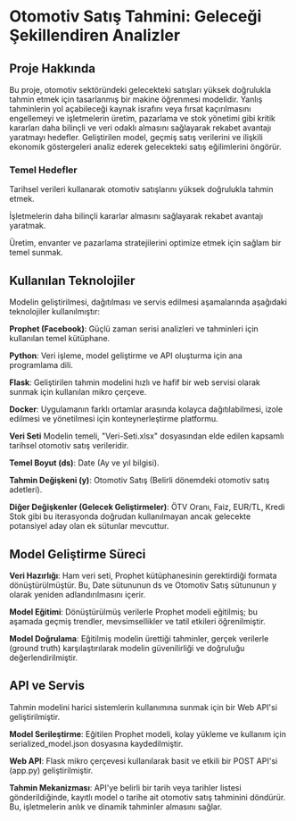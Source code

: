 # Otomotiv Satış Tahmini: Geleceği Şekillendiren Analizler
## Proje Hakkında
Bu proje, otomotiv sektöründeki gelecekteki satışları yüksek doğrulukla tahmin etmek için tasarlanmış bir makine öğrenmesi modelidir. Yanlış tahminlerin yol açabileceği kaynak israfını veya fırsat kaçırılmasını engellemeyi ve işletmelerin üretim, pazarlama ve stok yönetimi gibi kritik kararları daha bilinçli ve veri odaklı almasını sağlayarak rekabet avantajı yaratmayı hedefler. Geliştirilen model, geçmiş satış verilerini ve ilişkili ekonomik göstergeleri analiz ederek gelecekteki satış eğilimlerini öngörür.



### Temel Hedefler


Tarihsel verileri kullanarak otomotiv satışlarını yüksek doğrulukla tahmin etmek.

İşletmelerin daha bilinçli kararlar almasını sağlayarak rekabet avantajı yaratmak.

Üretim, envanter ve pazarlama stratejilerini optimize etmek için sağlam bir temel sunmak.

## Kullanılan Teknolojiler


Modelin geliştirilmesi, dağıtılması ve servis edilmesi aşamalarında aşağıdaki teknolojiler kullanılmıştır:


**Prophet (Facebook)**: Güçlü zaman serisi analizleri ve tahminleri için kullanılan temel kütüphane.


**Python**: Veri işleme, model geliştirme ve API oluşturma için ana programlama dili.


**Flask**: Geliştirilen tahmin modelini hızlı ve hafif bir web servisi olarak sunmak için kullanılan mikro çerçeve.



**Docker**: Uygulamanın farklı ortamlar arasında kolayca dağıtılabilmesi, izole edilmesi ve yönetilmesi için konteynerleştirme platformu.

**Veri Seti**
Modelin temeli, "Veri-Seti.xlsx" dosyasından elde edilen kapsamlı tarihsel otomotiv satış verileridir.


**Temel Boyut (ds)**: Date (Ay ve yıl bilgisi).

**Tahmin Değişkeni (y)**: Otomotiv Satış (Belirli dönemdeki otomotiv satış adetleri).

**Diğer Değişkenler (Gelecek Geliştirmeler)**: ÖTV Oranı, Faiz, EUR/TL, Kredi Stok gibi bu iterasyonda doğrudan kullanılmayan ancak gelecekte potansiyel aday olan ek sütunlar mevcuttur.

## Model Geliştirme Süreci
**Veri Hazırlığı**: Ham veri seti, Prophet kütüphanesinin gerektirdiği formata dönüştürülmüştür. Bu, Date sütununun ds ve Otomotiv Satış sütununun y olarak yeniden adlandırılmasını içerir.

**Model Eğitimi**: Dönüştürülmüş verilerle Prophet modeli eğitilmiş; bu aşamada geçmiş trendler, mevsimsellikler ve tatil etkileri öğrenilmiştir.

**Model Doğrulama**: Eğitilmiş modelin ürettiği tahminler, gerçek verilerle (ground truth) karşılaştırılarak modelin güvenilirliği ve doğruluğu değerlendirilmiştir.

## API ve Servis 

Tahmin modelini harici sistemlerin kullanımına sunmak için bir Web API'si geliştirilmiştir.

**Model Serileştirme**: Eğitilen Prophet modeli, kolay yükleme ve kullanım için serialized_model.json dosyasına kaydedilmiştir.

**Web API**: Flask mikro çerçevesi kullanılarak basit ve etkili bir POST API'si (app.py) geliştirilmiştir.

**Tahmin Mekanizması**: API'ye belirli bir tarih veya tarihler listesi gönderildiğinde, kayıtlı model o tarihe ait otomotiv satış tahminini döndürür. Bu, işletmelerin anlık ve dinamik tahminler almasını sağlar.
